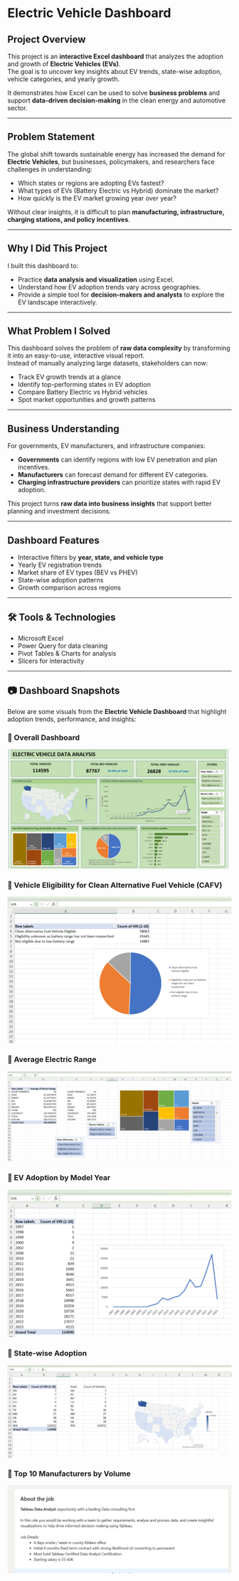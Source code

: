 # Electric Vehicle Dashboard

##  Project Overview
This project is an **interactive Excel dashboard** that analyzes the adoption and growth of **Electric Vehicles (EVs)**.  
The goal is to uncover key insights about EV trends, state-wise adoption, vehicle categories, and yearly growth.  

It demonstrates how Excel can be used to solve **business problems** and support **data-driven decision-making** in the clean energy and automotive sector.

---

##  Problem Statement
The global shift towards sustainable energy has increased the demand for **Electric Vehicles**, but businesses, policymakers, and researchers face challenges in understanding:  
- Which states or regions are adopting EVs fastest?  
- What types of EVs (Battery Electric vs Hybrid) dominate the market?  
- How quickly is the EV market growing year over year?  

Without clear insights, it is difficult to plan **manufacturing, infrastructure, charging stations, and policy incentives**.  

---

##  Why I Did This Project
I built this dashboard to:  
- Practice **data analysis and visualization** using Excel.  
- Understand how EV adoption trends vary across geographies.  
- Provide a simple tool for **decision-makers and analysts** to explore the EV landscape interactively.  

---

##  What Problem I Solved
This dashboard solves the problem of **raw data complexity** by transforming it into an easy-to-use, interactive visual report.  
Instead of manually analyzing large datasets, stakeholders can now:  
- Track EV growth trends at a glance  
- Identify top-performing states in EV adoption  
- Compare Battery Electric vs Hybrid vehicles  
- Spot market opportunities and growth patterns  

---

##  Business Understanding
For governments, EV manufacturers, and infrastructure companies:  
- **Governments** can identify regions with low EV penetration and plan incentives.  
- **Manufacturers** can forecast demand for different EV categories.  
- **Charging infrastructure providers** can prioritize states with rapid EV adoption.  

This project turns **raw data into business insights** that support better planning and investment decisions.  

---

##  Dashboard Features
- Interactive filters by **year, state, and vehicle type**  
- Yearly EV registration trends  
- Market share of EV types (BEV vs PHEV)  
- State-wise adoption patterns  
- Growth comparison across regions  

---

## 🛠 Tools & Technologies
- Microsoft Excel  
- Power Query for data cleaning  
- Pivot Tables & Charts for analysis  
- Slicers for interactivity  

---
## 📷 Dashboard Snapshots

Below are some visuals from the **Electric Vehicle Dashboard** that highlight adoption trends, performance, and insights:

### 🔹 Overall Dashboard
![](https://github.com/Danush-US/Electric-Vehicle-Dashboard-Using-Excel/blob/main/Electric%20Vehicle%20Dashboard.png)

### 🔹 Vehicle Eligibility for Clean Alternative Fuel Vehicle (CAFV)
![](https://github.com/Danush-US/Electric-Vehicle-Dashboard-Using-Excel/blob/main/CAFV.png)

### 🔹 Average Electric Range 
![Average Range ](https://github.com/Danush-US/Electric-Vehicle-Dashboard-Using-Excel/blob/main/Model%20by%20Avg.png)

### 🔹 EV Adoption by Model Year
![EV Adoption by Year](https://github.com/Danush-US/Electric-Vehicle-Dashboard-Using-Excel/blob/main/Model%20Year.png)

### 🔹 State-wise Adoption
![State-wise EV Distribution](https://github.com/Danush-US/Electric-Vehicle-Dashboard-Using-Excel/blob/main/State%20wise.png)

### 🔹 Top 10 Manufacturers by Volume
![Top 10 by Model](https://github.com/Danush-US/Electric-Vehicle-Dashboard-Using-Excel/blob/main/top%2010%20by%20model.png)

